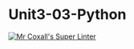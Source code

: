 # Unit3-03-Python
[![Mr Coxall's Super Linter](https://github.com/ICS3U-C-Programming-TonyG/Unit3-03-Python/workflows/Mr%20Coxall's%20Super%20Linter/badge.svg)](https://github.com/ICS3U-C-Programming-TonyG/Unit3-03-Python/actions/)
